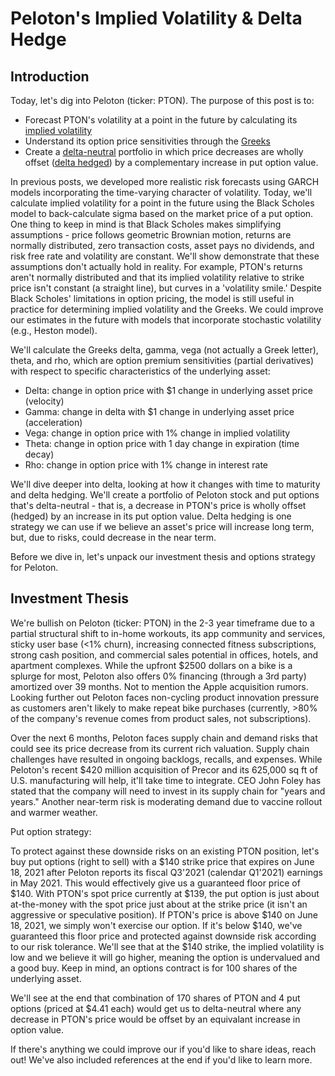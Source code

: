 # Peloton's Implied Volatility & Delta Hedge

## Introduction 

Today, let's dig into Peloton (ticker: PTON). The purpose of this post is to:
- Forecast PTON's volatility at a point in the future by calculating its [implied volatility](https://www.investopedia.com/terms/i/iv.asp)
- Understand its option price sensitivities through the [Greeks](https://www.investopedia.com/trading/using-the-greeks-to-understand-options/) 
- Create a [delta-neutral](https://www.investopedia.com/terms/d/deltaneutral.asp) portfolio in which price decreases are wholly offset ([delta hedged](https://www.investopedia.com/terms/d/deltahedging.asp)) by a complementary increase in put option value.

In previous posts, we developed more realistic risk forecasts using GARCH models incorporating the time-varying character of volatility. Today, we'll calculate implied volatility for a point in the future using the Black Scholes model to back-calculate sigma based on the market price of a put option. One thing to keep in mind is that Black Scholes makes simplifying assumptions - price follows geometric Brownian motion, returns are normally distributed, zero transaction costs, asset pays no dividends, and risk free rate and volatility are constant. We'll show demonstrate that these assumptions don't actually hold in reality. For example, PTON's returns aren't normally distributed and that its implied volatility relative to strike price isn't constant (a straight line), but curves in a 'volatility smile.' Despite Black Scholes' limitations in option pricing, the model is still useful in practice for determining implied volatility and the Greeks. We could improve our estimates in the future with models that incorporate stochastic volatility (e.g., Heston model).   

We'll calculate the Greeks delta, gamma, vega (not actually a Greek letter), theta, and rho, which are option premium sensitivities (partial derivatives) with respect to specific characteristics of the underlying asset: 

- Delta: change in option price with \$1 change in underlying asset price (velocity) 
- Gamma: change in delta with \$1 change in underlying asset price (acceleration)
- Vega: change in option price with 1% change in implied volatility 
- Theta: change in option price with 1 day change in expiration (time decay)
- Rho: change in option price with 1% change in interest rate 	

We'll dive deeper into delta, looking at how it changes with time to maturity and delta hedging. We'll create a portfolio of Peloton stock and put options that's delta-neutral - that is, a decrease in PTON's price is wholly offset (hedged) by an increase in its put option value. Delta hedging is one strategy we can use if we believe an asset's price will increase long term, but, due to risks, could decrease in the near term. 

Before we dive in, let's unpack our investment thesis and options strategy for Peloton. 

## Investment Thesis

We're bullish on Peloton (ticker: PTON) in the 2-3 year timeframe due to a partial structural shift to in-home workouts, its app community and services, sticky user base (\<1% churn), increasing connected fitness subscriptions, strong cash position, and commercial sales potential in offices, hotels, and apartment complexes. While the upfront \$2500 dollars on a bike is a splurge for most, Peloton also offers 0% financing (through a 3rd party) amortized over 39 months. Not to mention the Apple acquisition rumors. Looking further out Peloton faces non-cycling product innovation pressure as customers aren't likely to make repeat bike purchases (currently, >80% of the company's revenue comes from product sales, not subscriptions). 

Over the next 6 months, Peloton faces supply chain and demand risks that could see its price decrease from its current rich valuation. Supply chain challenges have resulted in ongoing backlogs, recalls, and expenses. While Peloton's recent \$420 million acquisition of Precor and its 625,000 sq ft of U.S. manufacturing will help, it'll take time to integrate. CEO John Foley has stated that the company will need to invest in its supply chain for "years and years." Another near-term risk is moderating demand due to vaccine rollout and warmer weather.   

Put option strategy:

To protect against these downside risks on an existing PTON position, let's buy put options (right to sell) with a \$140 strike price that expires on June 18, 2021 after Peloton reports its fiscal Q3'2021 (calendar Q1'2021) earnings in May 2021. This would effectively give us a guaranteed floor price of \$140. With PTON's spot price currently at \$139, the put option is just about at-the-money with the spot price just about at the strike price (it isn't an aggressive or speculative position). If PTON's price is above \$140 on June 18, 2021, we simply won't exercise our option. If it's below \$140, we've guaranteed this floor price and protected against downside risk according to our risk tolerance. We'll see that at the $140 strike, the implied volatility is low and we believe it will go higher, meaning the option is undervalued and a good buy. Keep in mind, an options contract is for 100 shares of the underlying asset.  

We'll see at the end that combination of 170 shares of PTON and 4 put options (priced at $4.41 each) would get us to delta-neutral where any decrease in PTON's price would be offset by an equivalant increase in option value. 

If there's anything we could improve our if you'd like to share ideas, reach out! We've also included references at the end if you'd like to learn more. 









